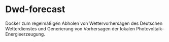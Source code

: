 # Dwd-forecast

Docker zum regelmäßigen Abholen von Wettervorhersagen des Deutschen Wetterdienstes und Generierung von Vorhersagen der lokalen Photovoltaik-Energieerzeugung.